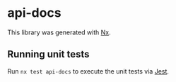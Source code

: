 # api-docs

This library was generated with [Nx](https://nx.dev).

## Running unit tests

Run `nx test api-docs` to execute the unit tests via [Jest](https://jestjs.io).
